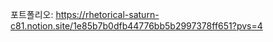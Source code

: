 <!-- [![Solved.ac Profile](http://mazassumnida.wtf/api/v2/generate_badge?boj=skwo27)](https://solved.ac/skwo27/) -->

포트폴리오: https://rhetorical-saturn-c81.notion.site/1e85b7b0dfb44776bb5b2997378ff651?pvs=4
